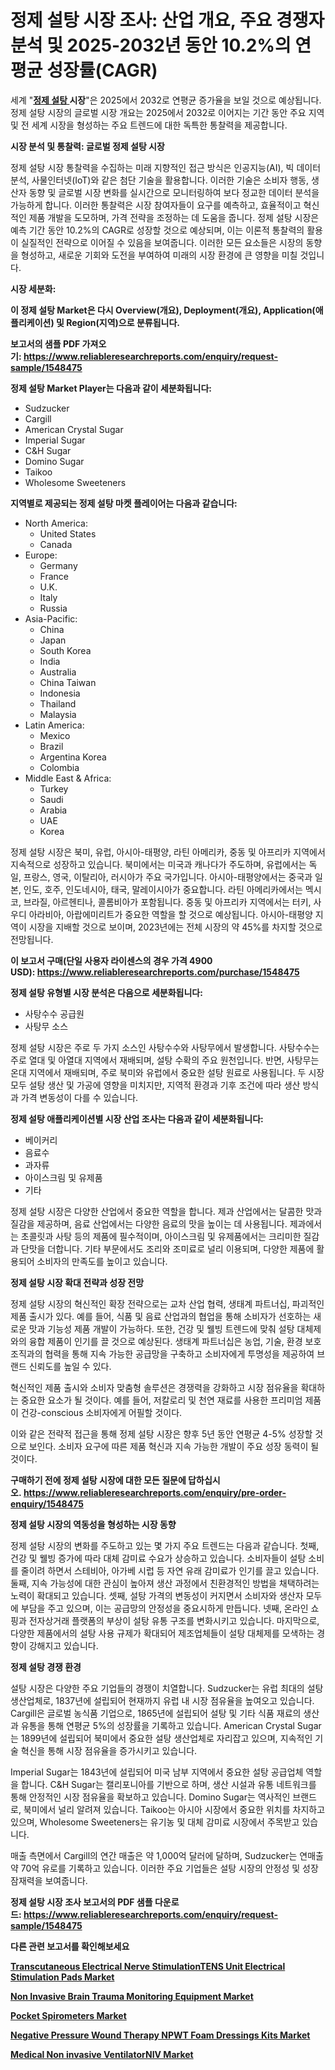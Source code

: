 <p><h1>정제 설탕 시장 조사: 산업 개요, 주요 경쟁자 분석 및 2025-2032년 동안 10.2%의 연평균 성장률(CAGR)</h1></p><p>세계 "<strong><a href="https://www.reliableresearchreports.com/refined-sugar-r1548475?utm_campaign=106&utm_medium=8&utm_source=Github&utm_content=ia&utm_term=20032025&utm_id=refined-sugar">정제 설탕&nbsp;</a></strong><strong>시장</strong>"은 2025에서 2032로 연평균 증가율을 보일 것으로 예상됩니다. 정제 설탕 시장의 글로벌 시장 개요는 2025에서 2032로 이어지는 기간 동안 주요 지역 및 전 세계 시장을 형성하는 주요 트렌드에 대한 독특한 통찰력을 제공합니다.</p>
<p><strong>시장 분석 및 통찰력: 글로벌 정제 설탕 시장</strong></p>
<p><p>정제 설탕 시장 통찰력을 수집하는 미래 지향적인 접근 방식은 인공지능(AI), 빅 데이터 분석, 사물인터넷(IoT)와 같은 첨단 기술을 활용합니다. 이러한 기술은 소비자 행동, 생산자 동향 및 글로벌 시장 변화를 실시간으로 모니터링하여 보다 정교한 데이터 분석을 가능하게 합니다. 이러한 통찰력은 시장 참여자들이 요구를 예측하고, 효율적이고 혁신적인 제품 개발을 도모하며, 가격 전략을 조정하는 데 도움을 줍니다. 정제 설탕 시장은 예측 기간 동안 10.2%의 CAGR로 성장할 것으로 예상되며, 이는 이론적 통찰력의 활용이 실질적인 전략으로 이어질 수 있음을 보여줍니다. 이러한 모든 요소들은 시장의 동향을 형성하고, 새로운 기회와 도전을 부여하여 미래의 시장 환경에 큰 영향을 미칠 것입니다.</p><a href="%7CAUTHORITHY_DOMAIN_URL%7C?utm_campaign=106&utm_medium=8&utm_source=Github&utm_content=ia&utm_term=20032025&utm_id=refined-sugar"></a></p>
<p><strong>시장 세분화:</strong></p>
<p><strong>이 정제 설탕 Market은 다시 Overview(개요), Deployment(개요), Application(애플리케이션) 및 Region(지역)으로 분류됩니다.</strong></p>
<p><strong>보고서의 샘플 PDF 가져오기:&nbsp;<a href="https://www.reliableresearchreports.com/enquiry/request-sample/1548475?utm_campaign=106&utm_medium=8&utm_source=Github&utm_content=ia&utm_term=20032025&utm_id=refined-sugar">https://www.reliableresearchreports.com/enquiry/request-sample/1548475</a></strong><strong></strong></p>
<p><strong>정제 설탕 Market Player는 다음과 같이 세분화됩니다:</strong></p>
<p><ul><li>Sudzucker</li><li>Cargill</li><li>American Crystal Sugar</li><li>Imperial Sugar</li><li>C&H Sugar</li><li>Domino Sugar</li><li>Taikoo</li><li>Wholesome Sweeteners</li></ul></p>
<p><strong>지역별로 제공되는 정제 설탕 마켓 플레이어는 다음과 같습니다:</strong></p>
<p><ul>
    <li>
        North America:
        <ul>
            <li>United States</li>
            <li>Canada</li>
        </ul>
    </li>
    <li>
        Europe:
        <ul>
            <li>Germany</li>
            <li>France</li>
            <li>U.K.</li>
            <li>Italy</li>
            <li>Russia</li>
        </ul>
    </li>
    <li>
        Asia-Pacific:
        <ul>
            <li>China</li>
            <li>Japan</li>
            <li>South Korea</li>
            <li>India</li>
            <li>Australia</li>
            <li>China Taiwan</li>
            <li>Indonesia</li>
            <li>Thailand</li>
            <li>Malaysia</li>
        </ul>
    </li>
    <li>
        Latin America:
        <ul>
            <li>Mexico</li>
            <li>Brazil</li>
            <li>Argentina Korea</li>
            <li>Colombia</li>
        </ul>
    </li>
    <li>
        Middle East & Africa:
        <ul>
            <li>Turkey</li>
            <li>Saudi</li>
            <li>Arabia</li>
            <li>UAE</li>
            <li>Korea</li>
        </ul>
    </li>
    </ul></p>
<p><p>정제 설탕 시장은 북미, 유럽, 아시아-태평양, 라틴 아메리카, 중동 및 아프리카 지역에서 지속적으로 성장하고 있습니다. 북미에서는 미국과 캐나다가 주도하며, 유럽에서는 독일, 프랑스, 영국, 이탈리아, 러시아가 주요 국가입니다. 아시아-태평양에서는 중국과 일본, 인도, 호주, 인도네시아, 태국, 말레이시아가 중요합니다. 라틴 아메리카에서는 멕시코, 브라질, 아르헨티나, 콜롬비아가 포함됩니다. 중동 및 아프리카 지역에서는 터키, 사우디 아라비아, 아랍에미리트가 중요한 역할을 할 것으로 예상됩니다. 아시아-태평양 지역이 시장을 지배할 것으로 보이며, 2023년에는 전체 시장의 약 45%를 차지할 것으로 전망됩니다.</p></p>
<p><strong>이 보고서 구매(단일 사용자 라이센스의 경우 가격 4900 USD):&nbsp;<a href="https://www.reliableresearchreports.com/purchase/1548475?utm_campaign=106&utm_medium=8&utm_source=Github&utm_content=ia&utm_term=20032025&utm_id=refined-sugar">https://www.reliableresearchreports.com/purchase/1548475</a></strong></p>
<p><strong>정제 설탕 유형별 시장 분석은 다음으로 세분화됩니다:</strong></p>
<p><ul><li>사탕수수 공급원</li><li>사탕무 소스</li></ul></p>
<p><p>정제 설탕 시장은 주로 두 가지 소스인 사탕수수와 사탕무에서 발생합니다. 사탕수수는 주로 열대 및 아열대 지역에서 재배되며, 설탕 수확의 주요 원천입니다. 반면, 사탕무는 온대 지역에서 재배되며, 주로 북미와 유럽에서 중요한 설탕 원료로 사용됩니다. 두 시장 모두 설탕 생산 및 가공에 영향을 미치지만, 지역적 환경과 기후 조건에 따라 생산 방식과 가격 변동성이 다를 수 있습니다.</p></p>
<p><strong>정제 설탕 애플리케이션별 시장 산업 조사는 다음과 같이 세분화됩니다:</strong></p>
<p><ul><li>베이커리</li><li>음료수</li><li>과자류</li><li>아이스크림 및 유제품</li><li>기타</li></ul></p>
<p><p>정제 설탕 시장은 다양한 산업에서 중요한 역할을 합니다. 제과 산업에서는 달콤한 맛과 질감을 제공하며, 음료 산업에서는 다양한 음료의 맛을 높이는 데 사용됩니다. 제과에서는 초콜릿과 사탕 등의 제품에 필수적이며, 아이스크림 및 유제품에서는 크리미한 질감과 단맛을 더합니다. 기타 부문에서도 조리와 조미료로 널리 이용되며, 다양한 제품에 활용되어 소비자의 만족도를 높이고 있습니다.</p></p>
<p><strong>정제 설탕 시장 확대 전략과 성장 전망</strong></p>
<p><p>정제 설탕 시장의 혁신적인 확장 전략으로는 교차 산업 협력, 생태계 파트너십, 파괴적인 제품 출시가 있다. 예를 들어, 식품 및 음료 산업과의 협업을 통해 소비자가 선호하는 새로운 맛과 기능성 제품 개발이 가능하다. 또한, 건강 및 웰빙 트렌드에 맞춰 설탕 대체제와의 융합 제품이 인기를 끌 것으로 예상된다. 생태계 파트너십은 농업, 기술, 환경 보호 조직과의 협력을 통해 지속 가능한 공급망을 구축하고 소비자에게 투명성을 제공하여 브랜드 신뢰도를 높일 수 있다.</p><p>혁신적인 제품 출시와 소비자 맞춤형 솔루션은 경쟁력을 강화하고 시장 점유율을 확대하는 중요한 요소가 될 것이다. 예를 들어, 저칼로리 및 천연 재료를 사용한 프리미엄 제품이 건강-conscious 소비자에게 어필할 것이다. </p><p>이와 같은 전략적 접근을 통해 정제 설탕 시장은 향후 5년 동안 연평균 4-5% 성장할 것으로 보인다. 소비자 요구에 따른 제품 혁신과 지속 가능한 개발이 주요 성장 동력이 될 것이다.</p></p>
<p><strong>구매하기 전에 정제 설탕 시장에 대한 모든 질문에 답하십시오.&nbsp;<a href="https://www.reliableresearchreports.com/enquiry/pre-order-enquiry/1548475?utm_campaign=106&utm_medium=8&utm_source=Github&utm_content=ia&utm_term=20032025&utm_id=refined-sugar">https://www.reliableresearchreports.com/enquiry/pre-order-enquiry/1548475</a></strong><strong></strong></p>
<p><strong>정제 설탕 시장의 역동성을 형성하는 시장 동향</strong></p>
<p><p>정제 설탕 시장의 변화를 주도하고 있는 몇 가지 주요 트렌드는 다음과 같습니다. 첫째, 건강 및 웰빙 증가에 따라 대체 감미료 수요가 상승하고 있습니다. 소비자들이 설탕 소비를 줄이려 하면서 스테비아, 아가베 시럽 등 자연 유래 감미료가 인기를 끌고 있습니다. 둘째, 지속 가능성에 대한 관심이 높아져 생산 과정에서 친환경적인 방법을 채택하려는 노력이 확대되고 있습니다. 셋째, 설탕 가격의 변동성이 커지면서 소비자와 생산자 모두에 부담을 주고 있으며, 이는 공급망의 안정성을 중요시하게 만듭니다. 넷째, 온라인 쇼핑과 전자상거래 플랫폼의 부상이 설탕 유통 구조를 변화시키고 있습니다. 마지막으로, 다양한 제품에서의 설탕 사용 규제가 확대되어 제조업체들이 설탕 대체제를 모색하는 경향이 강해지고 있습니다.</p></p>
<p><strong>정제 설탕 경쟁 환경</strong></p>
<p><p>설탕 시장은 다양한 주요 기업들의 경쟁이 치열합니다. Sudzucker는 유럽 최대의 설탕 생산업체로, 1837년에 설립되어 현재까지 유럽 내 시장 점유율을 높여오고 있습니다. Cargill은 글로벌 농식품 기업으로, 1865년에 설립되어 설탕 및 기타 식품 재료의 생산과 유통을 통해 연평균 5%의 성장률을 기록하고 있습니다. American Crystal Sugar는 1899년에 설립되어 북미에서 중요한 설탕 생산업체로 자리잡고 있으며, 지속적인 기술 혁신을 통해 시장 점유율을 증가시키고 있습니다.</p><p>Imperial Sugar는 1843년에 설립되어 미국 남부 지역에서 중요한 설탕 공급업체 역할을 합니다. C&H Sugar는 캘리포니아를 기반으로 하며, 생산 시설과 유통 네트워크를 통해 안정적인 시장 점유율을 확보하고 있습니다. Domino Sugar는 역사적인 브랜드로, 북미에서 널리 알려져 있습니다. Taikoo는 아시아 시장에서 중요한 위치를 차지하고 있으며, Wholesome Sweeteners는 유기농 및 대체 감미료 시장에서 주목받고 있습니다.</p><p>매출 측면에서 Cargill의 연간 매출은 약 1,000억 달러에 달하며, Sudzucker는 연매출 약 70억 유로를 기록하고 있습니다. 이러한 주요 기업들은 설탕 시장의 안정성 및 성장 잠재력을 보여줍니다.</p></p>
<p><strong>정제 설탕 시장 조사 보고서의 PDF 샘플 다운로드:&nbsp;<a href="https://www.reliableresearchreports.com/enquiry/request-sample/1548475?utm_campaign=106&utm_medium=8&utm_source=Github&utm_content=ia&utm_term=20032025&utm_id=refined-sugar">https://www.reliableresearchreports.com/enquiry/request-sample/1548475</a></strong></p>
<p><strong></strong></p>
<p><strong></strong></p>
<p><strong></strong></p>
<p><strong></strong></p>
<p><strong>다른 관련 보고서를 확인해보세요</strong></p>
<p><strong><p><a href="https://github.com/minakibanov/Market-Research-Report-List-1/blob/main/transcutaneous-electrical-nerve-stimulationtens-unit-electrical-stimulation-pads-market.md?utm_campaign=106&utm_medium=8&utm_source=Github&utm_content=ia&utm_term=20032025&utm_id=refined-sugar">Transcutaneous Electrical Nerve StimulationTENS Unit Electrical Stimulation Pads Market</a></p><p><a href="https://github.com/gripeluigstt/Market-Research-Report-List-1/blob/main/non-invasive-brain-trauma-monitoring-equipment-market.md?utm_campaign=106&utm_medium=8&utm_source=Github&utm_content=ia&utm_term=20032025&utm_id=refined-sugar">Non Invasive Brain Trauma Monitoring Equipment Market</a></p><p><a href="https://github.com/syiqvanyo/Market-Research-Report-List-1/blob/main/pocket-spirometers-market.md?utm_campaign=106&utm_medium=8&utm_source=Github&utm_content=ia&utm_term=20032025&utm_id=refined-sugar">Pocket Spirometers Market</a></p><p><a href="https://github.com/warshatulang0/Market-Research-Report-List-1/blob/main/negative-pressure-wound-therapy-npwt-foam-dressings-kits-market.md?utm_campaign=106&utm_medium=8&utm_source=Github&utm_content=ia&utm_term=20032025&utm_id=refined-sugar">Negative Pressure Wound Therapy NPWT Foam Dressings Kits Market</a></p><p><a href="https://github.com/rvadencho/Market-Research-Report-List-1/blob/main/medical-non-invasive-ventilatorniv-market.md?utm_campaign=106&utm_medium=8&utm_source=Github&utm_content=ia&utm_term=20032025&utm_id=refined-sugar">Medical Non invasive VentilatorNIV Market</a></p></strong></p>